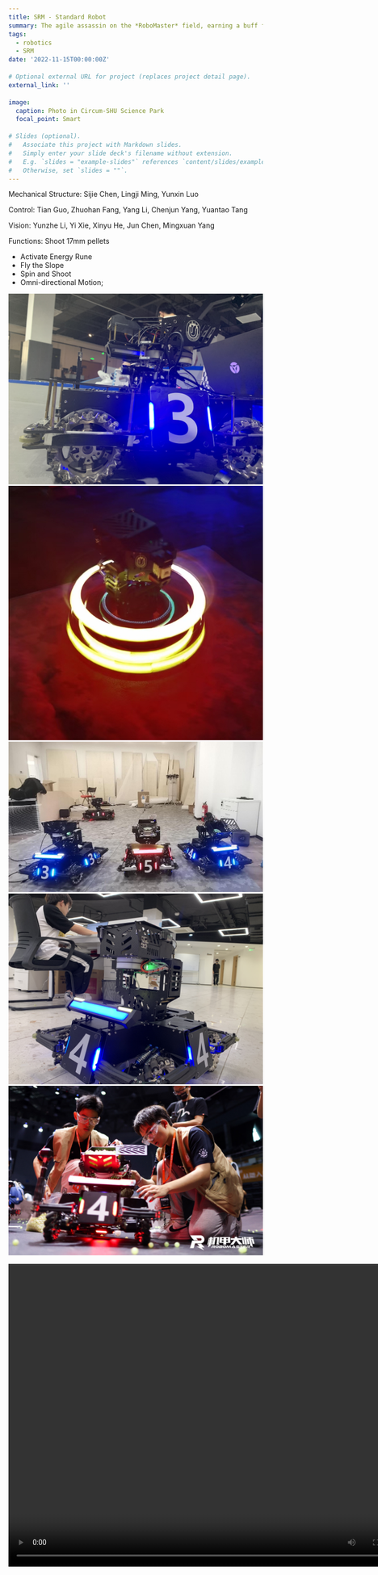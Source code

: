 ```yaml
---
title: SRM - Standard Robot
summary: The agile assassin on the *RoboMaster* field, earning a buff for the team.
tags:
  - robotics
  - SRM
date: '2022-11-15T00:00:00Z'

# Optional external URL for project (replaces project detail page).
external_link: ''

image:
  caption: Photo in Circum-SHU Science Park
  focal_point: Smart

# Slides (optional).
#   Associate this project with Markdown slides.
#   Simply enter your slide deck's filename without extension.
#   E.g. `slides = "example-slides"` references `content/slides/example-slides.md`.
#   Otherwise, set `slides = ""`.
---
```


Mechanical Structure: Sijie Chen, Lingji Ming, Yunxin Luo

Control: Tian Guo, Zhuohan Fang, Yang Li, Chenjun Yang, Yuantao Tang

Vision: Yunzhe Li, Yi Xie, Xinyu He, Jun Chen, Mingxuan Yang

Functions: Shoot 17mm pellets
* Activate Energy Rune
* Fly the Slope
* Spin and Shoot
* Omni-directional Motion;


![Standard Robot](./1.jpg "Standard of 2021/2022 version")
![](./3.jpg "The Spinning Standard")
![](./4.jpg "Standards Versus Hero")
![](./5.jpg "Standard Ready for fights")
![](./7.jpg "#4 Standard on the field")

<video src="./test-2.mp4" width="800px" height="600px" controls="controls"></video>
